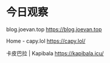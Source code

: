 # 今日观察

blog.joevan.top  https://blog.joevan.top  

Home - capy.lol  https://capy.lol/  


卡皮巴拉 | Kapibala  https://kapibala.icu/  

